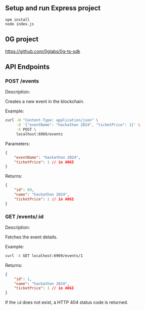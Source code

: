 ## Setup and run Express project

```
npm install
node index.js
```

## 0G project
https://github.com/0glabs/0g-ts-sdk

## API Endpoints

### POST /events

Description:

Creates a new event in the blockchain.

Example:

```bash
curl -H "Content-Type: application/json" \
     -d '{"eventName": "hackathon 2024", "ticketPrice": 1}' \
     -X POST \
     localhost:6969/events
```

Parameters:

```json
{
    "eventName": "hackathon 2024",
    "ticketPrice": 1 // in A0GI
}
```

Returns:

```json
{
    "id": 69,
    "name": "hackathon 2024",
    "ticketPrice": 1 // in A0GI
}
```

### GET /events/:id

Description:

Fetches the event details.

Example:

```bash
curl -X GET localhost:6969/events/1
```

Returns:

```json
{
    "id": 1,
    "name": "hackathon 2024",
    "ticketPrice": 1 // in A0GI
}
```

If the `id` does not exist, a HTTP 404 status code is returned.
